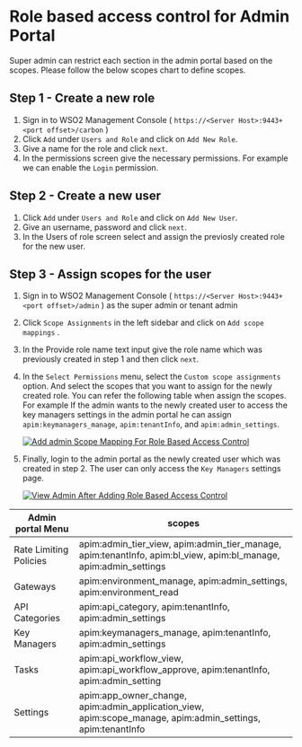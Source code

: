 # **Role based access control for Admin Portal**

Super admin can restrict each section in the admin portal based on the scopes. Please follow the
below scopes  chart to define scopes.

## Step 1 - Create a new role

1. Sign in to WSO2 Management Console ( `https://<Server Host>:9443+<port offset>/carbon` )
2. Click `Add` under `Users and Role`  and click on `Add New Role`.
3. Give a name for the role and click `next`.
4. In the permissions screen give the necessary permissions. For example we can enable the `Login` permission.

## Step 2 - Create a new user

1. Click `Add` under `Users and Role` and click on `Add New User`.
2. Give an username, password and click `next`.
3. In the Users of role screen select and assign the previosly created role for the new user.

## Step 3 - Assign scopes for the user

1. Sign in to WSO2 Management Console ( `https://<Server Host>:9443+<port offset>/admin` ) as the super admin or tenant admin
2. Click `Scope Assignments` in the left sidebar and click on `Add scope mappings` .
3. In the Provide role name text input give the role name which was previously created in step 1 and then click `next`.
4. In the `Select Permissions` menu, select the `Custom scope assignments` option. And select the scopes that you want to assign for the newly created role. You can refer the following table when assign the scopes. For example If the admin wants to the newly created user to access the key managers settings in the admin portal he can assign `apim:keymanagers_manage`, `apim:tenantInfo`, and `apim:admin_settings`.
   
    [![Add admin Scope Mapping For Role Based Access Control]({{base_path}}/assets/img/administer/add-admin-scope-mapping-role-based-access.png)]({{base_path}}/assets/img/administer/add-admin-scope-mapping-role-based-access.png)

5. Finally, login to the admin portal as the newly created user which was created in step 2. The user can only access the `Key Managers` settings page.

    [![View Admin After Adding Role Based Access Control]({{base_path}}/assets/img/administer/view-admin-after-adding-role-based-access-control.png)]({{base_path}}/assets/img/administer/view-admin-after-adding-role-based-access-control.png)

| **Admin portal Menu**  | **scopes**                                                                                                                                   |
|------------------------|----------------------------------------------------------------------------------------------------------------------------------------------|
| Rate Limiting Policies | apim:admin_tier_view, apim:admin_tier_manage,  apim:tenantInfo, apim:bl_view, apim:bl_manage, apim:admin_settings         |
| Gateways               | apim:environment_manage, apim:admin_settings, apim:environment_read                                                                          |
| API Categories         | apim:api_category, apim:tenantInfo, apim:admin_settings                                                                                      |
| Key Managers           | apim:keymanagers_manage, apim:tenantInfo, apim:admin_settings                                                                                |
| Tasks                  | apim:api_workflow_view, apim:api_workflow_approve, apim:tenantInfo, apim:admin_setting                                                       |
| Settings               | apim:app_owner_change, apim:admin_application_view, apim:scope_manage, apim:admin_settings, apim:tenantInfo          |
